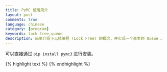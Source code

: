```yaml
---
title: PyMC 使用简介
layout: post
comments: true
language: chinese
category: [program]
keywords: lock free,queue
description: 简单介绍下无锁编程 (Lock Free) 的概念，并实现一个基本的 Queue 。
---
```



<!-- more -->

可以直接通过 `pip install pymc3` 进行安装。


<!--
File "/usr/lib/python2.7/site-packages/pymc3/model.py", line 191
    def modelcontext(model: Optional['Model']) -> 'Model':
                          ^
SyntaxError: invalid syntax
-->



{% highlight text %}
{% endhighlight %}
